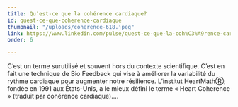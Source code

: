 ```yaml
---
title: Qu’est-ce que la cohérence cardiaque?
id: quest-ce-que-coherence-cardiaque
thumbnail: "/uploads/coherence-618.jpeg"
link: https://www.linkedin.com/pulse/quest-ce-que-la-coh%C3%A9rence-cardiaque-nancy-bilodeau-mba/
order: 6

---
```

C’est un terme surutilisé et souvent hors du contexte scientifique. C’est en fait une technique de Bio Feedback qui vise à améliorer la variabilité du rythme cardiaque pour augmenter notre résilience. L’institut HeartMathⓇ, fondée en 1991 aux États-Unis, a le mieux défini le terme « Heart Coherence » (traduit par cohérence cardiaque)....